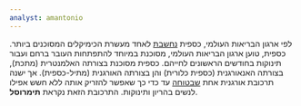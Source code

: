 ```yaml
---
analyst: amantonio
---
```


לפי ארגון הבריאות העולמי, כספית [נחשבת](http://www.who.int/ipcs/assessment/public_health/mercury/) לאחד מעשרת הכימיקלים המסוכנים ביותר. כספית, טוען ארגון הבריאות העולמי, מסוכנת במיוחד להתפתחות העובר ברחם ועבור תינוקות בחודשים הראשונים לחייהם. כספית מסוכנת בצורתה האלמנטרית (מתכת), בצורתה האנאורגנית (כספית כלורית) והן בצורתה האורגנית (מתיל-כספית).
אך ישנה תרכובת אורגנית אחת [שבטוחה](http://www.who.int/vaccine_safety/committee/topics/thiomersal/questions/en/) עד כדי כך שאפשר להזריק אותה ללא חשש אפילו לנשים בהריון ותינוקות. התרכובת הזאת נקראת **תימרוסל**.

